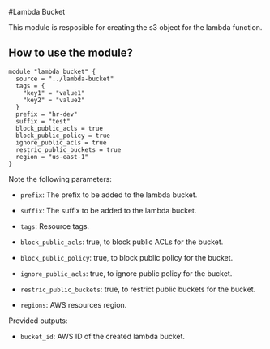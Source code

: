 #Lambda Bucket

This module is resposible for creating the s3 object for the lambda function.


## How to use the module?


```hcl
module "lambda_bucket" {
  source = "../lambda-bucket"
  tags = {
    "key1" = "value1"
    "key2" = "value2"
  }
  prefix = "hr-dev"
  suffix = "test"
  block_public_acls = true
  block_public_policy = true
  ignore_public_acls = true
  restric_public_buckets = true
  region = "us-east-1"
}
```

Note the following parameters:

* `prefix`: The prefix to be added to the lambda bucket.

* `suffix`: The suffix to be added to the lambda bucket.

* `tags`: Resource tags.

* `block_public_acls`: true, to block public ACLs for the bucket.
  
* `block_public_policy`: true, to block public policy for the bucket.

* `ignore_public_acls`: true, to ignore public policy for the bucket.

* `restric_public_buckets`: true, to restrict public buckets for the bucket.

* `regions`: AWS resources region.

Provided outputs:

* `bucket_id`: AWS ID of the created lambda bucket.
